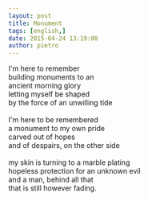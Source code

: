 ```yaml
---
layout: post
title: Monument
tags: [english,]
date: 2015-04-24 13:19:00
author: pietro
---
```

I'm here to remember<br/>building monuments to an<br/>ancient morning glory<br/>letting myself be shaped<br/>by the force of an unwilling tide<br/><br/>I'm here to be remembered<br/>a monument to my own pride<br/>carved out of hopes<br/>and of despairs, on the other side<br/><br/>my skin is turning to a marble plating<br/>hopeless protection for an unknown evil<br/>and a man, behind all that<br/>that is still however fading.
